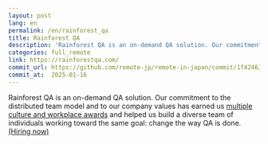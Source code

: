 ```yaml
---
layout: post
lang: en
permalink: /en/rainforest_qa
title: Rainforest QA
description: 'Rainforest QA is an on-demand QA solution. Our commitment to the distributed team model and to our company values has earned us multiple culture and workplace awards and helped us build a diverse team of individuals working toward the same goal: change the way QA is done. (Hiring now)'
categories: full_remote
link: https://rainforestqa.com/
commit_url: https://github.com/remote-jp/remote-in-japan/commit/1f42463fa278ec6976af90175ef27509a22908f0
commit_at:  2025-01-16
---
```


<p>Rainforest QA is an on-demand QA solution. Our commitment to the distributed team model and to our company values has earned us <a href="https://www.rainforestqa.com/company/">multiple culture and workplace awards</a> and helped us build a diverse team of individuals working toward the same goal: change the way QA is done. <a href="https://www.rainforestqa.com/careers/">(Hiring now)</a></p>
